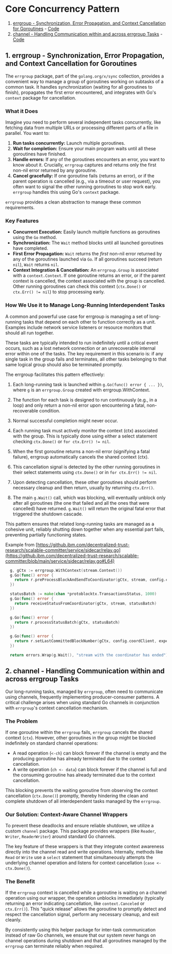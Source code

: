 <!--
Copyright IBM Corp. All Rights Reserved.

SPDX-License-Identifier: Apache-2.0
-->
# Core Concurrency Pattern

   1. [errgroup - Synchronization, Error Propagation, and Context Cancellation for Goroutines](#errgroup-synchronization,-error-propagation,-and-context-cancellation-for-goroutines) - [Code](https://cs.opensource.google/go/x/sync)
   2. [channel - Handling Communication within and across errgroup Tasks](#handling-channel-communication-within-errgroup-tasks) - [Code](https://github.ibm.com/decentralized-trust-research/scalable-committer//utils/channel/channel.go)

## 1. errgroup - Synchronization, Error Propagation, and Context Cancellation for Goroutines

The `errgroup` package, part of the `golang.org/x/sync`
collection, provides a convenient way to manage a group of goroutines working on subtasks of a
common task. It handles synchronization (waiting for all goroutines to finish), propagates the
first error encountered, and integrates with Go's `context` package for cancellation.

### What it Does

Imagine you need to perform several independent tasks concurrently, like fetching data from multiple
URLs or processing different parts of a file in parallel. You want to:

1.  **Run tasks concurrently:** Launch multiple goroutines.
2.  **Wait for completion:** Ensure your main program waits until all these goroutines have finished.
3.  **Handle errors:** If any of the goroutines encounters an error, you want to know about it. Crucially, `errgroup` 
    captures and returns only the first non-nil error returned by any goroutine.
4.  **Cancel gracefully:** If one goroutine fails (returns an error), or if the parent operation is cancelled 
    (e.g., via a timeout or user request), you often want to signal the other running goroutines to stop work
    early. `errgroup` handles this using Go's `context` package.

`errgroup` provides a clean abstraction to manage these common requirements.

### Key Features

* **Concurrent Execution:** Easily launch multiple functions as goroutines using the `Go` method.
* **Synchronization:** The `Wait` method blocks until all launched goroutines have completed.
* **First Error Propagation:** `Wait` returns the *first* non-nil error returned by any of the goroutines launched
  via `Go`. If all goroutines succeed (return `nil`), `Wait` returns `nil`.
* **Context Integration & Cancellation:** An `errgroup.Group` is associated with a `context.Context`. 
  If one goroutine returns an error, or if the parent context is cancelled, the context associated
  with the group is cancelled. Other running goroutines can check this context (`ctx.Done()` or
  `ctx.Err() != nil`) to stop processing early.

### How We Use it to Manage Long-Running Interdependent Tasks
A common and powerful use case for errgroup is managing a set of long-running
tasks that depend on each other to function correctly as a unit.
Examples include network service listeners or resource monitors that should all 
run together.

These tasks are typically intended to run indefinitely until a critical
event occurs, such as a lost network connection or an unrecoverable internal 
error within one of the tasks. The key requirement in this scenario is: if any 
single task in the group fails and terminates, all other tasks belonging 
to that same logical group should also be terminated promptly.

The errgroup facilitates this pattern effectively:

1. Each long-running task is launched within `g.Go(func() error { ... })`, 
   where `g` is an `errgroup.Group` created with errgroup.WithContext.

2. The function for each task is designed to run continuously (e.g., in a loop)
   and only return a non-nil error upon encountering a fatal, non-recoverable condition. 

3. Normal successful completion might never occur.

4. Each running task must actively monitor the context (ctx) associated with the group.
   This is typically done using either a select statement checking `ctx.Done()` or `for ctx.Err() != nil`.

5. When the first goroutine returns a non-nil error (signifying a fatal failure), errgroup 
   automatically cancels the shared context (ctx).

6. This cancellation signal is detected by the other running goroutines in their select statements
   using `ctx.Done()` or in `for ctx.Err() != nil`.

7. Upon detecting cancellation, these other goroutines should perform necessary cleanup 
   and then return, usually by returning `ctx.Err()`.

8. The main `g.Wait()` call, which was blocking, will eventually unblock only after all 
   goroutines (the one that failed and all the ones that were cancelled) have returned.
   `g.Wait()` will return the original fatal error that triggered the shutdown cascade.

This pattern ensures that related long-running tasks are managed as a cohesive unit, 
reliably shutting down together when any essential part fails, preventing partially 
functioning states.

Example from [https://github.ibm.com/decentralized-trust-research/scalable-committer/service/sidecar/relay.go](https://github.ibm.com/decentralized-trust-research/scalable-committer/blob/main/service/sidecar/relay.go#L64)

```go
  g, gCtx := errgroup.WithContext(stream.Context())
  g.Go(func() error {
    return r.preProcessBlockAndSendToCoordinator(gCtx, stream, config.configUpdater)
  })

  statusBatch := make(chan *protoblocktx.TransactionsStatus, 1000)
  g.Go(func() error {
    return receiveStatusFromCoordinator(gCtx, stream, statusBatch)
  })

  g.Go(func() error {
    return r.processStatusBatch(gCtx, statusBatch)
  })

  g.Go(func() error {
    return r.setLastCommittedBlockNumber(gCtx, config.coordClient, expectedNextBlockToBeCommitted)
  })

  return errors.Wrap(g.Wait(), "stream with the coordinator has ended")
```

## 2. channel - Handling Communication within and across errgroup Tasks

Our long-running tasks, managed by `errgroup`, often need to communicate using channels,
frequently implementing producer-consumer patterns. A critical challenge arises when using
standard Go channels in conjunction with `errgroup`'s context cancellation mechanism.

### The Problem

If one goroutine within the `errgroup` fails, `errgroup` cancels the shared context (`ctx`). However,
other goroutines in the group might be blocked indefinitely on standard channel operations:

 - A read operation (`<-ch`) can block forever if the channel is empty and the producing 
   goroutine has already terminated due to the context cancellation.
 - A write operation (`ch <- data`) can block forever if the channel is full and the 
   consuming goroutine has already terminated due to the context cancellation.

This blocking prevents the waiting goroutine from observing the context cancellation 
(`ctx.Done()`) promptly, thereby hindering the clean and complete shutdown of all interdependent
tasks managed by the `errgroup`.

### Our Solution: Context-Aware Channel Wrappers

To prevent these deadlocks and ensure reliable shutdown, we utilize a custom `channel` package.
This package provides wrappers (like `Reader`, `Writer`, `ReaderWriter`) around standard Go channels.

The key feature of these wrappers is that they integrate context awareness directly into the channel
read and write operations. Internally, methods like `Read` or `Write` use a `select` statement that
simultaneously attempts the underlying channel operation and listens for context 
cancellation (`case <-ctx.Done()`).

### The Benefit

If the `errgroup` context is cancelled while a goroutine is waiting on a channel operation using our wrapper, 
the operation unblocks immediately (typically returning an error indicating cancellation, 
like `context.Canceled` or `ctx.Err()`). This "quick release" allows the goroutine to promptly 
detect and respect the cancellation signal, perform any necessary cleanup, and exit cleanly.

By consistently using this helper package for inter-task communication instead of raw Go channels, 
we ensure that our system never hangs on channel operations during shutdown and that all goroutines 
managed by the `errgroup` can terminate reliably when required.
